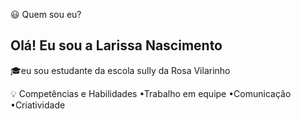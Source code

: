😃 Quem sou eu?

Olá! Eu sou a Larissa Nascimento
-

🎓eu sou estudante da escola sully da Rosa Vilarinho 

💡 Competências e Habilidades
•Trabalho em equipe
•Comunicação
•Criatividade

<!---
larissallz/larissallz is a ✨ special ✨ repository because its `README.md` (this file) appears on your GitHub profile.
You can click the Preview link to take a look at your changes.
--->
